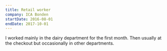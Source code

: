 ```yaml
---
title: Retail worker
company: ICA Bonden
startDate: 2016-08-01
endDate: 2017-10-01
---
```


I worked mainly in the dairy department for the first month. Then usually at the checkout but occasionally in other departments.
